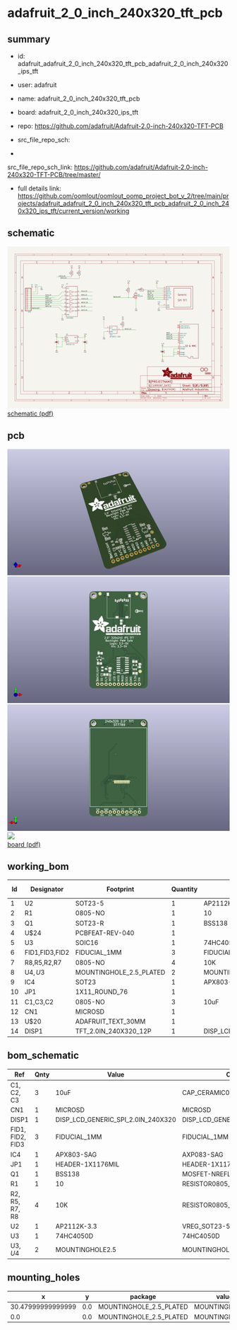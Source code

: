# adafruit_2_0_inch_240x320_tft_pcb
 
## summary 
* id: adafruit_adafruit_2_0_inch_240x320_tft_pcb_adafruit_2_0_inch_240x320_ips_tft
* user: adafruit
* name: adafruit_2_0_inch_240x320_tft_pcb
* board: adafruit_2_0_inch_240x320_ips_tft
* repo: https://github.com/adafruit/Adafruit-2.0-inch-240x320-TFT-PCB



* src_file_repo_sch: 
*
 src_file_repo_sch_link: https://github.com/adafruit/Adafruit-2.0-inch-240x320-TFT-PCB/tree/master/
* full details link: https://github.com/oomlout/oomlout_oomp_project_bot_v_2/tree/main/projects/adafruit_adafruit_2_0_inch_240x320_tft_pcb_adafruit_2_0_inch_240x320_ips_tft/current_version/working  

## schematic  
![](working_schematic_600.png)  
[schematic (pdf)](working_schematic.pdf)  

## pcb  
![](working_3d_600.png) 
![](working_3d_front_600.png)  
![](working_3d_back_600.png)  
![](working_600.png)  
[board (pdf)](working.pdf)  

## working_bom
| Id | Designator | Footprint | Quantity | Designation | Supplier and ref |  | None | 
| --- | --- | --- | --- | --- | --- | --- | --- | 
| 1 | U2 | SOT23-5 | 1 | AP2112K-3.3 |  |  | [''] | 
| 2 | R1 | 0805-NO | 1 | 10 |  |  | [''] | 
| 3 | Q1 | SOT23-R | 1 | BSS138 |  |  | [''] | 
| 4 | U$24 | PCBFEAT-REV-040 | 1 |  |  |  | [''] | 
| 5 | U3 | SOIC16 | 1 | 74HC4050D |  |  | [''] | 
| 6 | FID1,FID3,FID2 | FIDUCIAL_1MM | 3 | FIDUCIAL_1MM |  |  | [''] | 
| 7 | R8,R5,R2,R7 | 0805-NO | 4 | 10K |  |  | [''] | 
| 8 | U$4,U$3 | MOUNTINGHOLE_2.5_PLATED | 2 | MOUNTINGHOLE2.5 |  |  | [''] | 
| 9 | IC4 | SOT23 | 1 | APX803-SAG |  |  | [''] | 
| 10 | JP1 | 1X11_ROUND_76 | 1 |  |  |  | [''] | 
| 11 | C1,C3,C2 | 0805-NO | 3 | 10uF |  |  | [''] | 
| 12 | CN1 | MICROSD | 1 |  |  |  | [''] | 
| 13 | U$20 | ADAFRUIT_TEXT_30MM | 1 |  |  |  | [''] | 
| 14 | DISP1 | TFT_2.0IN_240X320_12P | 1 | DISP_LCD_GENERIC_SPI_2.0IN_240X320 |  |  | [''] | 


## bom_schematic
| Ref | Qnty | Value | Cmp name | Footprint | Description | Vendor | DNP | 
| --- | --- | --- | --- | --- | --- | --- | --- | 
| C1, C2, C3 | 3 | 10uF | CAP_CERAMIC0805-NOOUTLINE | working:0805-NO |  |  |  | 
| CN1 | 1 | MICROSD | MICROSD | working:MICROSD |  |  |  | 
| DISP1 | 1 | DISP_LCD_GENERIC_SPI_2.0IN_240X320 | DISP_LCD_GENERIC_SPI_2.0IN_240X320 | working:TFT_2.0IN_240X320_12P |  |  |  | 
| FID1, FID2, FID3 | 3 | FIDUCIAL_1MM | FIDUCIAL_1MM | working:FIDUCIAL_1MM |  |  |  | 
| IC4 | 1 | APX803-SAG | AXP083-SAG | working:SOT23 |  |  |  | 
| JP1 | 1 | HEADER-1X1176MIL | HEADER-1X1176MIL | working:1X11_ROUND_76 |  |  |  | 
| Q1 | 1 | BSS138 | MOSFET-NREFLOW | working:SOT23-R |  |  |  | 
| R1 | 1 | 10 | RESISTOR0805_NOOUTLINE | working:0805-NO |  |  |  | 
| R2, R5, R7, R8 | 4 | 10K | RESISTOR0805_NOOUTLINE | working:0805-NO |  |  |  | 
| U2 | 1 | AP2112K-3.3 | VREG_SOT23-5 | working:SOT23-5 |  |  |  | 
| U3 | 1 | 74HC4050D | 74HC4050D | working:SOIC16 |  |  |  | 
| U$3, U$4 | 2 | MOUNTINGHOLE2.5 | MOUNTINGHOLE2.5 | working:MOUNTINGHOLE_2.5_PLATED |  |  |  | 


## mounting_holes
| x | y | package | value | ref | size | 
| --- | --- | --- | --- | --- | --- | 
| 30.47999999999999 | 0.0 | MOUNTINGHOLE_2.5_PLATED | MOUNTINGHOLE2.5 | U$3 | m3 | 
| 0.0 | 0.0 | MOUNTINGHOLE_2.5_PLATED | MOUNTINGHOLE2.5 | U$4 | m3 | 


